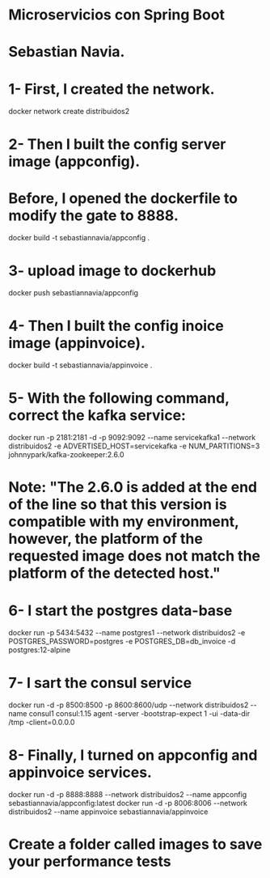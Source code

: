 # Microservicios con Spring Boot

# Sebastian Navia.

# 1- First, I created the network.
docker network create distribuidos2
# 2- Then I built the config server image (appconfig).
#    Before, I opened the dockerfile to modify the gate to 8888.
docker build -t sebastiannavia/appconfig .
# 3- upload image to dockerhub
docker push sebastiannavia/appconfig
# 4- Then I built the config inoice image (appinvoice).
docker build -t sebastiannavia/appinvoice .
# 5- With the following command, correct the kafka service:
docker run -p 2181:2181 -d -p 9092:9092 --name servicekafka1 --network distribuidos2 -e ADVERTISED_HOST=servicekafka -e NUM_PARTITIONS=3 johnnypark/kafka-zookeeper:2.6.0
#    Note: "The 2.6.0 is added at the end of the line so that this version is compatible with my environment, however, the platform of the requested image does not match the platform of the detected host."
# 6- I start the postgres data-base
docker run -p 5434:5432  --name postgres1 --network distribuidos2 -e POSTGRES_PASSWORD=postgres -e  POSTGRES_DB=db_invoice -d postgres:12-alpine
# 7- I sart the consul service
docker run -d -p 8500:8500 -p 8600:8600/udp --network distribuidos2 --name consul1 consul:1.15 agent -server -bootstrap-expect 1 -ui -data-dir /tmp -client=0.0.0.0
# 8- Finally, I turned on appconfig and appinvoice services.
docker run -d -p 8888:8888 --network distribuidos2 --name appconfig sebastiannavia/appconfig:latest
docker run -d -p 8006:8006 --network distribuidos2 --name appinvoice sebastiannavia/appinvoice
# Create a folder called images to save your performance tests
